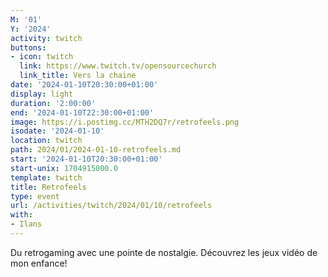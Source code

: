 ```yaml
---
M: '01'
Y: '2024'
activity: twitch
buttons:
- icon: twitch
  link: https://www.twitch.tv/opensourcechurch
  link_title: Vers la chaine
date: '2024-01-10T20:30:00+01:00'
display: light
duration: '2:00:00'
end: '2024-01-10T22:30:00+01:00'
image: https://i.postimg.cc/MTH2DQ7r/retrofeels.png
isodate: '2024-01-10'
location: twitch
path: 2024/01/2024-01-10-retrofeels.md
start: '2024-01-10T20:30:00+01:00'
start-unix: 1704915000.0
template: twitch
title: Retrofeels
type: event
url: /activities/twitch/2024/01/10/retrofeels
with:
- Ilans
---
```

Du retrogaming avec une pointe de nostalgie. Découvrez les jeux vidéo de mon enfance!